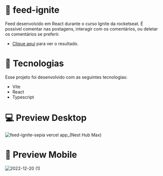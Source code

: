 # 📃 feed-ignite
Feed desenvolvido em React durante o curso Ignite da rocketseat. É possível comentar nas postagens, interagir com os comentários, ou deletar os comentários se preferir.

* <a href="https://feed-ignite-sepia.vercel.app/">Clique aqui</a> para ver o resultado.

# 🚀 Tecnologias
Esse projeto foi desenvolvido com as seguintes tecnologias:

* Vite
* React 
* Typescript

# 💻 Preview Desktop
![feed-ignite-sepia vercel app_(Nest Hub Max)](https://user-images.githubusercontent.com/80495195/208704324-945dd377-f237-4764-8dfb-96fd34b61238.png)


# 📳 Preview Mobile
![2022-12-20 (1)](https://user-images.githubusercontent.com/80495195/208704110-4410f518-5859-4d10-aa0d-743ca9d40038.png)
